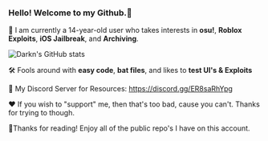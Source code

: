 ### Hello! Welcome to my Github.👋

🌱 I am currently a 14-year-old user who takes interests in **osu!**, **Roblox Exploits**, **iOS Jailbreak**, and **Archiving**.

![Darkn's GitHub stats](https://github-readme-stats.vercel.app/api?username=notdarkn&layout=compact&title_color=FFF&text_color=FFF&icon_color=FFF&bg_color=161b22&hide_border=true)

🛠️ Fools around with **easy code**, **bat files**, and likes to **test UI's & Exploits**

📖 My Discord Server for Resources: https://discord.gg/ER8saRhYpg

❤ If you wish to "support" me, then that's too bad, cause you can't. Thanks for trying to though.

🙏Thanks for reading! Enjoy all of the public repo's I have on this account.
